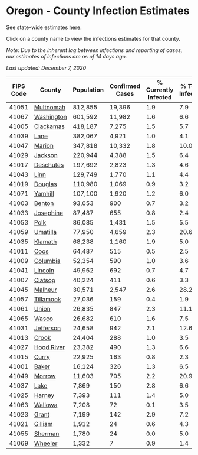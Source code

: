# Oregon - County Infection Estimates

See state-wide estimates [here](/infections/us-or).

Click on a county name to view the infections estimates for that county.

*Note: Due to the inherent lag between infections and reporting of cases, our estimates of infections are as of 14 days ago.*

*Last updated: December 7, 2020*

|   FIPS Code |                   County |   Population |   Confirmed Cases |   % Currently Infected |   % Total Infected |
|-------------|--------------------------|--------------|-------------------|------------------------|--------------------|
|       41051 |   [Multnomah](multnomah) |      812,855 |            19,396 |                    1.9 |                7.9 |
|       41067 | [Washington](washington) |      601,592 |            11,982 |                    1.6 |                6.6 |
|       41005 |   [Clackamas](clackamas) |      418,187 |             7,275 |                    1.5 |                5.7 |
|       41039 |             [Lane](lane) |      382,067 |             4,921 |                    1.0 |                4.1 |
|       41047 |         [Marion](marion) |      347,818 |            10,332 |                    1.8 |               10.0 |
|       41029 |       [Jackson](jackson) |      220,944 |             4,388 |                    1.5 |                6.4 |
|       41017 |   [Deschutes](deschutes) |      197,692 |             2,823 |                    1.3 |                4.6 |
|       41043 |             [Linn](linn) |      129,749 |             1,770 |                    1.1 |                4.4 |
|       41019 |       [Douglas](douglas) |      110,980 |             1,069 |                    0.9 |                3.2 |
|       41071 |       [Yamhill](yamhill) |      107,100 |             1,920 |                    1.2 |                6.0 |
|       41003 |         [Benton](benton) |       93,053 |               900 |                    0.7 |                3.2 |
|       41033 |   [Josephine](josephine) |       87,487 |               655 |                    0.8 |                2.4 |
|       41053 |             [Polk](polk) |       86,085 |             1,431 |                    1.5 |                5.5 |
|       41059 |     [Umatilla](umatilla) |       77,950 |             4,659 |                    2.3 |               20.6 |
|       41035 |       [Klamath](klamath) |       68,238 |             1,160 |                    1.9 |                5.0 |
|       41011 |             [Coos](coos) |       64,487 |               515 |                    0.5 |                2.5 |
|       41009 |     [Columbia](columbia) |       52,354 |               590 |                    1.0 |                3.6 |
|       41041 |       [Lincoln](lincoln) |       49,962 |               692 |                    0.7 |                4.7 |
|       41007 |       [Clatsop](clatsop) |       40,224 |               411 |                    0.6 |                3.3 |
|       41045 |       [Malheur](malheur) |       30,571 |             2,547 |                    2.6 |               28.2 |
|       41057 |   [Tillamook](tillamook) |       27,036 |               159 |                    0.4 |                1.9 |
|       41061 |           [Union](union) |       26,835 |               847 |                    2.3 |               11.1 |
|       41065 |           [Wasco](wasco) |       26,682 |               610 |                    1.6 |                7.5 |
|       41031 |   [Jefferson](jefferson) |       24,658 |               942 |                    2.1 |               12.6 |
|       41013 |           [Crook](crook) |       24,404 |               288 |                    1.0 |                3.5 |
|       41027 | [Hood River](hood-river) |       23,382 |               490 |                    1.3 |                6.6 |
|       41015 |           [Curry](curry) |       22,925 |               163 |                    0.8 |                2.3 |
|       41001 |           [Baker](baker) |       16,124 |               326 |                    1.3 |                6.5 |
|       41049 |         [Morrow](morrow) |       11,603 |               705 |                    2.2 |               20.9 |
|       41037 |             [Lake](lake) |        7,869 |               150 |                    2.8 |                6.6 |
|       41025 |         [Harney](harney) |        7,393 |               111 |                    1.4 |                5.0 |
|       41063 |       [Wallowa](wallowa) |        7,208 |                72 |                    0.1 |                3.5 |
|       41023 |           [Grant](grant) |        7,199 |               142 |                    2.9 |                7.2 |
|       41021 |       [Gilliam](gilliam) |        1,912 |                24 |                    0.6 |                4.3 |
|       41055 |       [Sherman](sherman) |        1,780 |                24 |                    0.0 |                5.0 |
|       41069 |       [Wheeler](wheeler) |        1,332 |                 7 |                    0.9 |                1.4 |